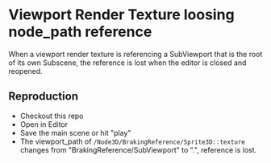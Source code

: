 # Viewport Render Texture loosing node_path reference

When a viewport render texture is referencing a SubViewport that is the root of its own Subscene, the reference is lost when the editor is closed and reopened.

## Reproduction

- Checkout this repo
- Open in Editor
- Save the main scene or hit "play"
- The viewport_path of `/Node3D/BrakingReference/Sprite3D::texture` changes from "BrakingReference/SubViewport" to ".", reference is lost.
